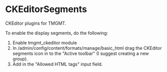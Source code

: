 # CKEditorSegments
CKEditor plugins for TMGMT.

To enable the display segments, do the following:
1. Enable tmgmt_ckeditor module
2. In /admin/config/content/formats/manage/basic_html drag the CKEditor segments
icon in to the "Active toolbar" (I suggest creating a new group).
3. Add <tmgmt-segment id class> in the "Allowed HTML tags" input field.

